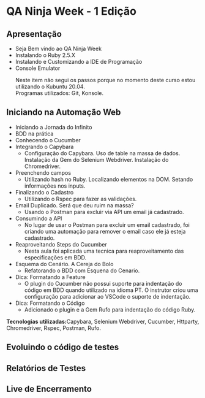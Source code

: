 <h1>QA Ninja Week - 1 Edição</h1>

<h2>Apresentação</h2>
<ul>
    <li>Seja Bem vindo ao QA Ninja Week</li>
    <li>Instalando o Ruby 2.5.X</li>
    <li>Instalando e Customizando a IDE de Programação</li>
    <li>Console Emulator</li>
    <p>Neste item não segui os passos porque no momento deste curso estou utilizando o Kubuntu 20.04. <br>
    Programas utilizados: Git, Konsole.
    </p>
</ul>
<h2>Iniciando na Automação Web</h2>
<ul>
    <li>Iniciando a Jornada do Infinito</li>
    <li>BDD na prática</li>
    <li>Conhecendo o Cucumber</li>
    <li>
        Integrando o Capybara
        <ul>
            <li>Configuração do Capybara. Uso de table na massa de dados. Instalação da Gem do Selenium Webdriver. Instalação do Chromedriver.</li>
        </ul>
    </li>
    <li>Preenchendo campos
        <ul>
            <li>Utilizando hash no Ruby. Localizando elementos na DOM. Setando informações nos inputs.</li>
        </ul>
    </li>
    <li>Finalizando o Cadastro
        <ul>
            <li>Utilizando o Rspec para fazer as validações.</li>
        </ul>
    </li>
    <li>Email Duplicado. Será que deu ruim na massa?
        <ul>
            <li>Usando o Postman para excluir via API um email já cadastrado.</li>
        </ul>
    </li>
    <li>Consumindo a API
        <ul>
            <li>No lugar de usar o Postman para excluir um email cadastrado, foi criando uma automação para remover o email caso ele já esteja cadastrado.</li>
        </ul>
    </li>
    <li>Reaproveitando Steps do Cucumber
        <ul>
            <li>Nesta aula foi aplicada uma tecnica para reaproveitamento das especificações em BDD.</li>
        </ul>
    </li>
    <li>Esquema do Cenário. A Cereja do Bolo
        <ul>
            <li>Refatorando o BDD com Esquena do Cenario.</li>
        </ul>
    </li>
    <li>Dica: Formatando a Feature
        <ul>
            <li>O plugin do Cucumber não possui suporte para indentação do código em BDD quando utilizado na idioma PT. O instrutor criou uma configuração para adicionar ao VSCode o suporte de indentação. </li>
        </ul>
    </li>
    <li>Dica: Formatando o Código
        <ul>
            <li>Adicionado o plugin e a Gem Rufo para indentação do código Ruby. </li>
        </ul>
    </li>
</ul>
<p><strong>Tecnologias utilizadas:</strong>Capybara, Selenium Webdriver, Cucumber, Httparty, Chromedriver, Rspec, Postman, Rufo.</p>

<h2>Evoluindo o código de testes</h2>
<h2>Relatórios de Testes</h2>
<h2>Live de Encerramento</h2>